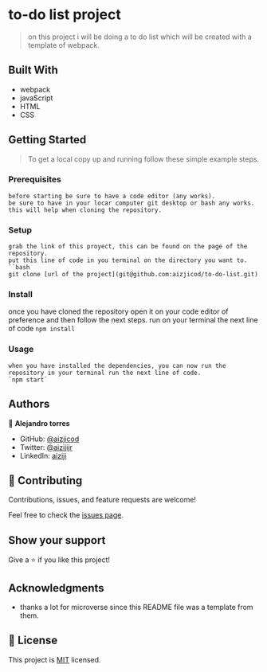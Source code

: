 # to-do list project

> on this project i will be doing a to do list which will be created with a template of webpack.


## Built With

- webpack
- javaScript
- HTML
- CSS

## Getting Started

>To get a local copy up and running follow these simple example steps.

### Prerequisites
    before starting be sure to have a code editor (any works).
    be sure to have in your locar computer git desktop or bash any works. this will help when cloning the repository.
### Setup
    grab the link of this proyect, this can be found on the page of the repository.
    put this line of code in you terminal on the directory you want to.
    ``bash
    git clone [url of the project](git@github.com:aizjicod/to-do-list.git)
### Install
   once you have cloned the repository open it on your code editor of preference and then follow the next steps.
   run on your terminal the next line of code 
   `npm install`
### Usage
    when you have installed the dependencies, you can now run the repository in your terminal run the next line of code.
    `npm start`

## Authors

👤 **Alejandro torres**

- GitHub: [@aizjicod](https://github.com/aizjicod)
- Twitter: [@aizijijr](https://twitter.com/aizijijr)
- LinkedIn: [aiziji](https://www.linkedin.com/in/aiziji/)


## 🤝 Contributing

Contributions, issues, and feature requests are welcome!

Feel free to check the [issues page](https://github.com/aizjicod/to-do-list/issues).

## Show your support

Give a ⭐️ if you like this project!

## Acknowledgments

- thanks a lot for microverse since this README file was a template from them.

## 📝 License

This project is [MIT](MIT.md) licensed.
